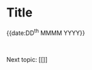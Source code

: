 ---
---

# Title

<p class="date">{{date:DD<sup>th</sup> MMMM YYYY}}</p>



<br>

Next topic: [[]]

[SEP]: https://plato.stanford.edu/ "Stanford Encyclopedia of Philosophy"
[BE]: https://www.britannica.com/ "Encyclopædia Britannica"